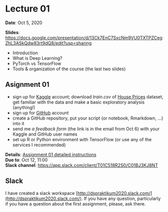 # Lecture 01

**Date**: Oct 5, 2020

**Slides**: https://docs.google.com/presentation/d/13Ck7EnC7SxcNm9VU0TXTPZCegZhL3ASkQdw83rt9dQ8/edit?usp=sharing

* Introduction
* What is Deep Learning?
* PyTorch vs TensorFlow
* Tools & organization of the course (the last two slides)

## Asignment 01

* sign up for [Kaggle](https://www.kaggle.com/) account; download *train.csv* of [House Prices](https://www.kaggle.com/c/house-prices-advanced-regression-techniques/data) dataset, get familiar with the data and make a basic exploratory analysis (anything!)
* sign up for [GitHub](https://www.github.com/) account
* create a GitHub repository, put your script (or notebook, Rmarkdown, ...) into it
* send me *a feedback form* (the link is in the email from Oct 6) with your Kaggle and GitHub user names
* set up R or Python environment with TensorFlow (or use any of the services I recommended)

**Details**: [Assignment 01 detailed instructions](assignment01.md)  
**Due to**: Oct 12, 11:00  
**Slack channel**: https://app.slack.com/client/T01C518R2S0/C01BJ3KJ8NT

## Slack

I have created a slack workspace [http://dspraktikum2020.slack.com/](http://dspraktikum2020.slack.com/). If you have any question, particularly if you have a question about the first assignment, please, ask there.